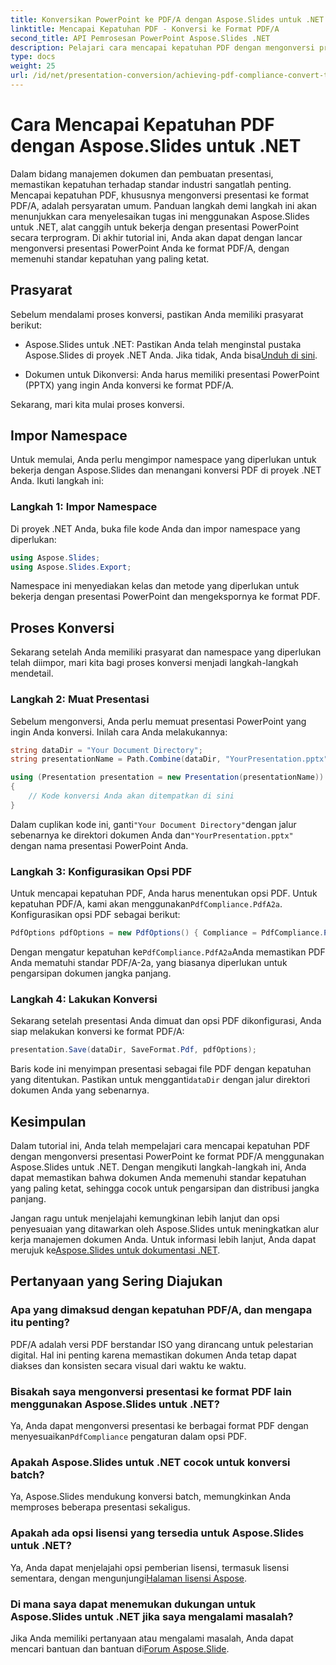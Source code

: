 ```yaml
---
title: Konversikan PowerPoint ke PDF/A dengan Aspose.Slides untuk .NET
linktitle: Mencapai Kepatuhan PDF - Konversi ke Format PDF/A
second_title: API Pemrosesan PowerPoint Aspose.Slides .NET
description: Pelajari cara mencapai kepatuhan PDF dengan mengonversi presentasi PowerPoint ke format PDF/A dengan Aspose.Slides untuk .NET. Pastikan umur panjang dan aksesibilitas dokumen.
type: docs
weight: 25
url: /id/net/presentation-conversion/achieving-pdf-compliance-convert-to-pdf-a-format/
---
```


# Cara Mencapai Kepatuhan PDF dengan Aspose.Slides untuk .NET

Dalam bidang manajemen dokumen dan pembuatan presentasi, memastikan kepatuhan terhadap standar industri sangatlah penting. Mencapai kepatuhan PDF, khususnya mengonversi presentasi ke format PDF/A, adalah persyaratan umum. Panduan langkah demi langkah ini akan menunjukkan cara menyelesaikan tugas ini menggunakan Aspose.Slides untuk .NET, alat canggih untuk bekerja dengan presentasi PowerPoint secara terprogram. Di akhir tutorial ini, Anda akan dapat dengan lancar mengonversi presentasi PowerPoint Anda ke format PDF/A, dengan memenuhi standar kepatuhan yang paling ketat.

## Prasyarat

Sebelum mendalami proses konversi, pastikan Anda memiliki prasyarat berikut:

-  Aspose.Slides untuk .NET: Pastikan Anda telah menginstal pustaka Aspose.Slides di proyek .NET Anda. Jika tidak, Anda bisa[Unduh di sini](https://releases.aspose.com/slides/net/).

- Dokumen untuk Dikonversi: Anda harus memiliki presentasi PowerPoint (PPTX) yang ingin Anda konversi ke format PDF/A.

Sekarang, mari kita mulai proses konversi.

## Impor Namespace

Untuk memulai, Anda perlu mengimpor namespace yang diperlukan untuk bekerja dengan Aspose.Slides dan menangani konversi PDF di proyek .NET Anda. Ikuti langkah ini:

### Langkah 1: Impor Namespace

Di proyek .NET Anda, buka file kode Anda dan impor namespace yang diperlukan:

```csharp
using Aspose.Slides;
using Aspose.Slides.Export;
```

Namespace ini menyediakan kelas dan metode yang diperlukan untuk bekerja dengan presentasi PowerPoint dan mengekspornya ke format PDF.

## Proses Konversi

Sekarang setelah Anda memiliki prasyarat dan namespace yang diperlukan telah diimpor, mari kita bagi proses konversi menjadi langkah-langkah mendetail.

### Langkah 2: Muat Presentasi

Sebelum mengonversi, Anda perlu memuat presentasi PowerPoint yang ingin Anda konversi. Inilah cara Anda melakukannya:

```csharp
string dataDir = "Your Document Directory";
string presentationName = Path.Combine(dataDir, "YourPresentation.pptx");

using (Presentation presentation = new Presentation(presentationName))
{
    // Kode konversi Anda akan ditempatkan di sini
}
```

 Dalam cuplikan kode ini, ganti`"Your Document Directory"`dengan jalur sebenarnya ke direktori dokumen Anda dan`"YourPresentation.pptx"` dengan nama presentasi PowerPoint Anda.

### Langkah 3: Konfigurasikan Opsi PDF

 Untuk mencapai kepatuhan PDF, Anda harus menentukan opsi PDF. Untuk kepatuhan PDF/A, kami akan menggunakan`PdfCompliance.PdfA2a`. Konfigurasikan opsi PDF sebagai berikut:

```csharp
PdfOptions pdfOptions = new PdfOptions() { Compliance = PdfCompliance.PdfA2a };
```

 Dengan mengatur kepatuhan ke`PdfCompliance.PdfA2a`Anda memastikan PDF Anda mematuhi standar PDF/A-2a, yang biasanya diperlukan untuk pengarsipan dokumen jangka panjang.

### Langkah 4: Lakukan Konversi

Sekarang setelah presentasi Anda dimuat dan opsi PDF dikonfigurasi, Anda siap melakukan konversi ke format PDF/A:

```csharp
presentation.Save(dataDir, SaveFormat.Pdf, pdfOptions);
```

 Baris kode ini menyimpan presentasi sebagai file PDF dengan kepatuhan yang ditentukan. Pastikan untuk mengganti`dataDir` dengan jalur direktori dokumen Anda yang sebenarnya.

## Kesimpulan

Dalam tutorial ini, Anda telah mempelajari cara mencapai kepatuhan PDF dengan mengonversi presentasi PowerPoint ke format PDF/A menggunakan Aspose.Slides untuk .NET. Dengan mengikuti langkah-langkah ini, Anda dapat memastikan bahwa dokumen Anda memenuhi standar kepatuhan yang paling ketat, sehingga cocok untuk pengarsipan dan distribusi jangka panjang.

 Jangan ragu untuk menjelajahi kemungkinan lebih lanjut dan opsi penyesuaian yang ditawarkan oleh Aspose.Slides untuk meningkatkan alur kerja manajemen dokumen Anda. Untuk informasi lebih lanjut, Anda dapat merujuk ke[Aspose.Slides untuk dokumentasi .NET](https://reference.aspose.com/slides/net/).

## Pertanyaan yang Sering Diajukan

### Apa yang dimaksud dengan kepatuhan PDF/A, dan mengapa itu penting?
PDF/A adalah versi PDF berstandar ISO yang dirancang untuk pelestarian digital. Hal ini penting karena memastikan dokumen Anda tetap dapat diakses dan konsisten secara visual dari waktu ke waktu.

### Bisakah saya mengonversi presentasi ke format PDF lain menggunakan Aspose.Slides untuk .NET?
 Ya, Anda dapat mengonversi presentasi ke berbagai format PDF dengan menyesuaikan`PdfCompliance` pengaturan dalam opsi PDF.

### Apakah Aspose.Slides untuk .NET cocok untuk konversi batch?
Ya, Aspose.Slides mendukung konversi batch, memungkinkan Anda memproses beberapa presentasi sekaligus.

### Apakah ada opsi lisensi yang tersedia untuk Aspose.Slides untuk .NET?
 Ya, Anda dapat menjelajahi opsi pemberian lisensi, termasuk lisensi sementara, dengan mengunjungi[Halaman lisensi Aspose](https://purchase.aspose.com/buy).

### Di mana saya dapat menemukan dukungan untuk Aspose.Slides untuk .NET jika saya mengalami masalah?
 Jika Anda memiliki pertanyaan atau mengalami masalah, Anda dapat mencari bantuan dan bantuan di[Forum Aspose.Slide](https://forum.aspose.com/).